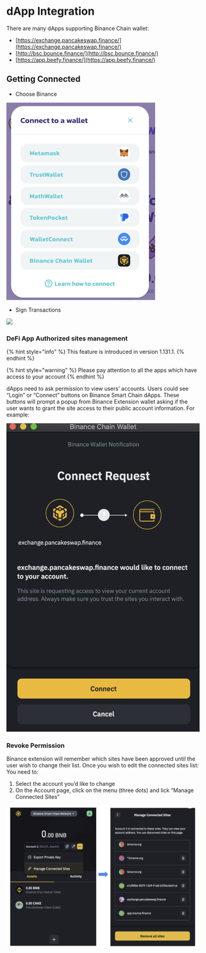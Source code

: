 # dApp Integration

There are many dApps supporting Binance Chain wallet: 

* [https://exchange.pancakeswap.finance/](https://exchange.pancakeswap.finance/)
* [http://bsc.bounce.finance/](http://bsc.bounce.finance/)
* [https://app.beefy.finance/](https://app.beefy.finance/)

## Getting Connected

* Choose Binance

![](../.gitbook/assets/image%20%2810%29.png)

* Sign Transactions

![](https://lh4.googleusercontent.com/4XlT70gWJvCQ-mtiDQIkjc3p4kdwSnAz4FDyCRWfFkaUqq7KqT65rQR7Tm72MkjA8tT4_9LXnduh0ZVsAlsWtLkU84QqreEnnmEhVzZGPsRn4dFdJJzXsnYoTFDubn2Ulc4xeF8B)

### DeFi App Authorized sites management

{% hint style="info" %}
This feature is introduced in version 1.131.1.
{% endhint %}

{% hint style="warning" %}
 Please pay attention to all the apps which have access to your account 
{% endhint %}

dApps need to ask permission to view users’ accounts. Users could see “Login” or “Connect” buttons on Binance Smart Chain dApps. These buttons will prompt a popup from Binance Extension wallet asking if the user wants to grant the site access to their public account information. For example:   


![](../.gitbook/assets/image%20%289%29.png)

### Revoke Permission

Binance extension will remember which sites have been approved until the user wish to change their list. Once you wish to edit the connected sites list: You need to: 

1. Select the account you’d like to change
2. On the Account page, click on the menu \(three dots\) and lick “Manage Connected Sites” 



![](../.gitbook/assets/image.png)

